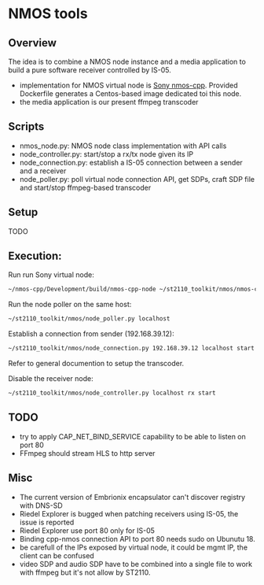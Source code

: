 # NMOS tools

## Overview

The idea is to combine a NMOS node instance and a media application to
build a pure software receiver controlled by IS-05.

* implementation for NMOS virtual node is [Sony nmos-cpp](https://github.com/sony/nmos-cpp). Provided Dockerfile generates a Centos-based image dedicated toi this node.
* the media application is our present ffmpeg transcoder

## Scripts

* nmos_node.py: NMOS node class implementation with API calls
* node_controller.py: start/stop a rx/tx node given its IP
* node_connection.py: establish a IS-05 connection between a sender and a receiver
* node_poller.py: poll virtual node connection API, get SDPs, craft SDP file and start/stop ffmpeg-based transcoder

## Setup

TODO

## Execution:

Run run Sony virtual node:

```sh
~/nmos-cpp/Development/build/nmos-cpp-node ~/st2110_toolkit/nmos/nmos-cpp-ffmpeg-mdns-config.json
```

Run the node poller on the same host:

```sh
~/st2110_toolkit/nmos/node_poller.py localhost
```

Establish a connection from sender (192.168.39.12):

```sh
~/st2110_toolkit/nmos/node_connection.py 192.168.39.12 localhost start
```

Refer to general documention to setup the transcoder.

Disable the receiver node:

```sh
~/st2110_toolkit/nmos/node_controller.py localhost rx start
```

## TODO

* try to apply CAP_NET_BIND_SERVICE capability to be able to listen on port 80
* FFmpeg should stream HLS to http server

## Misc

* The current version of Embrionix encapsulator can't discover registry with DNS-SD
* Riedel Explorer is bugged when patching receivers using IS-05, the issue is reported
* Riedel Explorer use port 80 only for IS-05
* Binding cpp-nmos connection API to port 80 needs sudo on Ubunutu 18.
* be carefull of the IPs exposed by virtual node, it could be mgmt IP, the client can be confused
* video SDP and audio SDP have to be combined into a single file to work with ffmpeg but it's not allow by ST2110.
